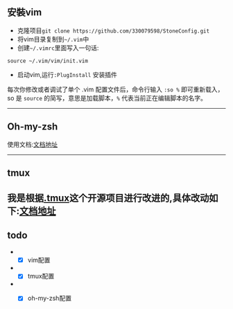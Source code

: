 ## 安裝vim

- 克隆项目`git clone https://github.com/330079598/StoneConfig.git`
- 将vim目录复制到`~/.vim`中
- 创建`~/.vimrc`里面写入一句话:

```shell
source ~/.vim/vim/init.vim
```

- 启动vim,运行`:PlugInstall` 安装插件

每次你修改或者调试了单个 .vim 配置文件后，命令行输入 `:so %` 即可重新载入，so 是 `source` 的简写，意思是加载脚本，`%` 代表当前正在编辑脚本的名字。

---
## Oh-my-zsh

使用文档:[文档地址](https://github.com/330079598/StoneConfig/blob/master/oh-my-zsh/zsh.md)

---
## tmux

我是根据[.tmux](https://github.com/gpakosz/.tmux/tree/master)这个开源项目进行改进的,具体改动如下:[文档地址](https://github.com/330079598/StoneConfig/blob/master/tmux/.tmux/README.md)
---

## todo

- - [x] vim配置
- - [x] tmux配置
- - [x] oh-my-zsh配置

